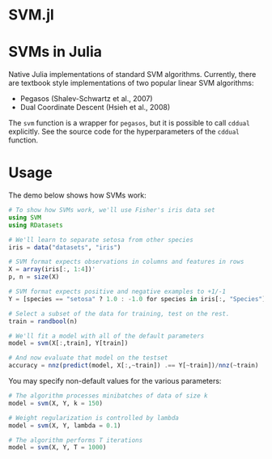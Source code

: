 SVM.jl
======

# SVMs in Julia

Native Julia implementations of standard SVM algorithms.
Currently, there are textbook style implementations of
two popular linear SVM algorithms:

* Pegasos (Shalev-Schwartz et al., 2007)
* Dual Coordinate Descent (Hsieh et al., 2008)

The `svm` function is a wrapper for `pegasos`, but it is
possible to call `cddual` explicitly. See the source code
for the hyperparameters of the `cddual` function.

# Usage

The demo below shows how SVMs work:

```julia
# To show how SVMs work, we'll use Fisher's iris data set
using SVM
using RDatasets

# We'll learn to separate setosa from other species
iris = data("datasets", "iris")

# SVM format expects observations in columns and features in rows
X = array(iris[:, 1:4])'
p, n = size(X)

# SVM format expects positive and negative examples to +1/-1
Y = [species == "setosa" ? 1.0 : -1.0 for species in iris[:, "Species"]]

# Select a subset of the data for training, test on the rest.
train = randbool(n)

# We'll fit a model with all of the default parameters
model = svm(X[:,train], Y[train])

# And now evaluate that model on the testset
accuracy = nnz(predict(model, X[:,~train]) .== Y[~train])/nnz(~train)
```

You may specify non-default values for the various parameters:

```julia
# The algorithm processes minibatches of data of size k
model = svm(X, Y, k = 150)

# Weight regularization is controlled by lambda
model = svm(X, Y, lambda = 0.1)

# The algorithm performs T iterations
model = svm(X, Y, T = 1000)
```


